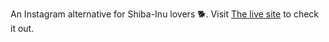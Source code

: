 An Instagram alternative for Shiba-Inu lovers 🐕.
Visit [The live site](https://shibagram.herokuapp.com/) to check it out.
